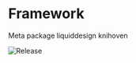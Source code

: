 # Framework
Meta package liquiddesign knihoven

![Release](https://img.shields.io/github/v/release/liquiddesign/framework)
